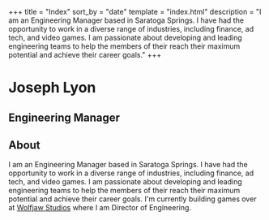 +++
title = "Index"
sort_by = "date"
template = "index.html"
description = "I am an Engineering Manager based in Saratoga Springs. I have had the opportunity to work in a diverse range of industries, including finance, ad tech, and video games. I am passionate about developing and leading engineering teams to help the members of their reach their maximum potential and achieve their career goals."
+++

# Joseph Lyon

## Engineering Manager

## About

I am an Engineering Manager based in Saratoga Springs. I have had the opportunity to work in
a diverse range of industries, including finance, ad tech, and video games. I am passionate about developing and
leading engineering teams to help the members of their reach their maximum potential and achieve their career goals. I'm currently
building games over at [Wolfjaw Studios](https://www.wolfjawstudios.com) where I am Director of Engineering.